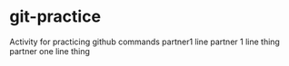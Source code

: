 # git-practice
Activity for practicing github commands
partner1 line
partner 1 line thing
partner one line thing
